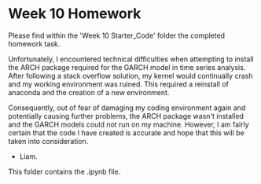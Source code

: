 # Week 10 Homework

Please find within the 'Week 10 Starter_Code' folder the completed homework task.

Unfortunately, I encountered technical difficulties when attempting to install the ARCH package required for the GARCH model in time series analysis. After following a stack overflow solution, my kernel would continually crash and my working environment was ruined. This required a reinstall of anaconda and the creation of a new environment. 

Consequently, out of fear of damaging my coding environment again and potentially causing further problems, the ARCH package wasn't installed and the GARCH models could not run on my machine. However, I am fairly certain that the code I have created is accurate and hope that this will be taken into consideration.

- Liam. 

This folder contains the .ipynb file. 
